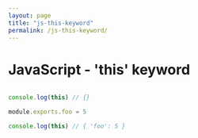 ```yaml
---
layout: page
title: "js-this-keyword"
permalink: /js-this-keyword/
---
```


# JavaScript - 'this' keyword

```js

console.log(this) // {}

module.exports.foo = 5

console.log(this) // { 'foo': 5 }

```
